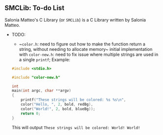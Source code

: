 ## SMCLib: To-do List

Salonia Matteo's C Library (or `SMCLib`) is a C Library written by Salonia Matteo.

+ TODO:
	- ~`color.h`: need to figure out how to make the function return a string, without needing to allocate memory~
	initial implementation with `color-new.h`: need to fix issue where multiple strings are used in a single `printf`; Example:
	
	```c
	#include <stdio.h>
	
	#include "color-new.h"
	
	int
	main(int argc, char **argv)
	{
		printf("These strings will be colored: %s %s\n",
		color("Hello, ", 2, bold, redBg),
		color("World!", 2, bold, blueBg));
		return 0;
	}
	```
	This will output `These strings will be colored: World! World!`
